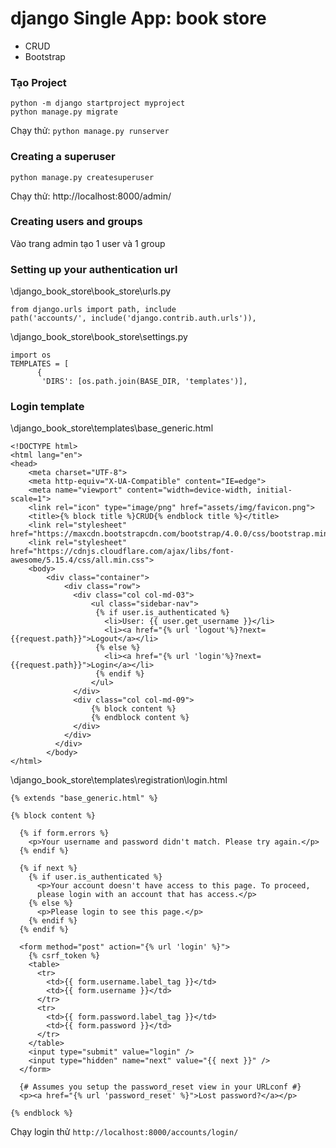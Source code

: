 # django Single App: book store
+ CRUD
+ Bootstrap

### Tạo Project
```
python -m django startproject myproject
python manage.py migrate
```

Chạy thử:
```python manage.py runserver```

### Creating a superuser
```python manage.py createsuperuser```

Chạy thử: http://localhost:8000/admin/

### Creating users and groups
Vào trang admin tạo 1 user và 1 group

### Setting up your authentication url
\django_book_store\book_store\urls.py
```
from django.urls import path, include
path('accounts/', include('django.contrib.auth.urls')),
```

\django_book_store\book_store\settings.py
```
import os
TEMPLATES = [
      {
       'DIRS': [os.path.join(BASE_DIR, 'templates')],
```

### Login template
\django_book_store\templates\base_generic.html
```
<!DOCTYPE html>
<html lang="en">
<head>
    <meta charset="UTF-8">
	<meta http-equiv="X-UA-Compatible" content="IE=edge">
	<meta name="viewport" content="width=device-width, initial-scale=1">
	<link rel="icon" type="image/png" href="assets/img/favicon.png">	
    <title>{% block title %}CRUD{% endblock title %}</title>
    <link rel="stylesheet" href="https://maxcdn.bootstrapcdn.com/bootstrap/4.0.0/css/bootstrap.min.css">
	<link rel="stylesheet" href="https://cdnjs.cloudflare.com/ajax/libs/font-awesome/5.15.4/css/all.min.css">	
    <body>
        <div class="container">
            <div class="row">
              <div class="col col-md-03">
				  <ul class="sidebar-nav">
				   {% if user.is_authenticated %}
					 <li>User: {{ user.get_username }}</li>
					 <li><a href="{% url 'logout'%}?next={{request.path}}">Logout</a></li>
				   {% else %}
					 <li><a href="{% url 'login'%}?next={{request.path}}">Login</a></li>
				   {% endif %}
				  </ul>
			  </div>
              <div class="col col-md-09">                  
                  {% block content %}
                  {% endblock content %}  
              </div>      
            </div>
          </div>
		</body>
</html>
```

\django_book_store\templates\registration\login.html
```
{% extends "base_generic.html" %}

{% block content %}

  {% if form.errors %}
    <p>Your username and password didn't match. Please try again.</p>
  {% endif %}

  {% if next %}
    {% if user.is_authenticated %}
      <p>Your account doesn't have access to this page. To proceed,
      please login with an account that has access.</p>
    {% else %}
      <p>Please login to see this page.</p>
    {% endif %}
  {% endif %}

  <form method="post" action="{% url 'login' %}">
    {% csrf_token %}
    <table>
      <tr>
        <td>{{ form.username.label_tag }}</td>
        <td>{{ form.username }}</td>
      </tr>
      <tr>
        <td>{{ form.password.label_tag }}</td>
        <td>{{ form.password }}</td>
      </tr>
    </table>
    <input type="submit" value="login" />
    <input type="hidden" name="next" value="{{ next }}" />
  </form>

  {# Assumes you setup the password_reset view in your URLconf #}
  <p><a href="{% url 'password_reset' %}">Lost password?</a></p>

{% endblock %}
```

Chạy login thử ```http://localhost:8000/accounts/login/```

